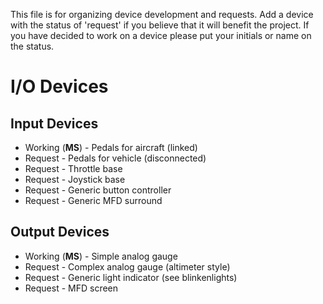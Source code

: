 This file is for organizing device development and requests. Add a device with the status of 'request' if you believe that it will benefit the project. If you have decided to work on a device please put your initials or name on the status.

# I/O Devices

## Input Devices
* Working (**MS**) - Pedals for aircraft (linked)
* Request - Pedals for vehicle (disconnected)
* Request - Throttle base 
* Request - Joystick base
* Request - Generic button controller
* Request - Generic MFD surround

## Output Devices
* Working (**MS**) - Simple analog gauge
* Request - Complex analog gauge (altimeter style)
* Request - Generic light indicator (see blinkenlights)
* Request - MFD screen
